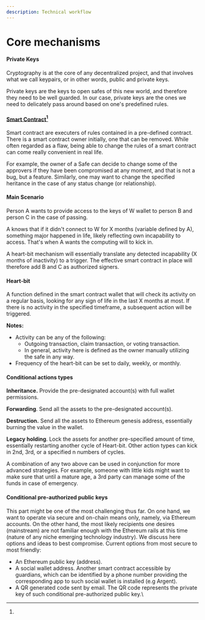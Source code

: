 ```yaml
---
description: Technical workflow
---
```


# Core mechanisms

#### Private Keys

Cryptography is at the core of any decentralized project, and that involves what we call keypairs, or in other words, public and private keys.&#x20;

Private keys are the keys to open safes of this new world, and therefore they need to be well guarded. In our case, private keys are the ones we need to delicately pass around based on one's predefined rules.

#### [Smart Contract](#user-content-fn-1)[^1]

Smart contract are executers of rules contained in a pre-defined contract. There is a smart contract owner initially, one that can be removed. While often regarded as a flaw, being able to change the rules of a smart contract can come really convenient in real life.&#x20;

For example, the owner of a Safe can decide to change some of the approvers if they have been compromised at any moment, and that is not a bug, but a feature. Similarly, one may want to change the specified heritance in the case of any status change (or relationship).

#### Main Scenario

Person A wants to provide access to the keys of W wallet to person B and person C in the case of passing.&#x20;

A knows that if it didn't connect to W for X months (variable defined by A), something major happened in life, likely reflecting own incapability to access. That's when A wants the computing will to kick in.

A heart-bit mechanism will essentially translate any detected incapability (X months of inactivity) to a trigger. The effective smart contract in place will therefore add B and C as authorized signers.&#x20;

#### Heart-bit

A function defined in the smart contract wallet that will check its activity on a regular basis, looking for any sign of life in the last X months at most. If there is no activity in the specified timeframe, a subsequent action will be triggered.&#x20;

**Notes:**

* Activity can be any of the following:&#x20;
  * Outgoing transaction, claim transaction, or voting transaction.
  * In general, activity here is defined as the owner manually utilizing the safe in any way.
* Frequency of the heart-bit can be set to daily, weekly, or monthly.

#### Conditional actions types

**Inheritance.** Provide the pre-designated account(s) with full wallet permissions.

**Forwarding**. Send all the assets to the pre-designated account(s).

**Destruction.** Send all the assets to Ethereum genesis address, essentially burning the value in the wallet.

**Legacy holding**. Lock the assets for another pre-specified amount of time, essentially restarting another cycle of Heart-bit. Other action types can kick in 2nd, 3rd, or a specified n numbers of cycles.

A combination of any two above can be used in conjunction for more advanced strategies. For example, someone with little kids might want to make sure that until a mature age, a 3rd party can manage some of the funds in case of emergency.&#x20;



#### Conditional pre-authorized public keys

This part might be one of the most challenging thus far. On one hand, we want to operate via secure and on-chain means only, namely, via Ethereum accounts. On the other hand, the most likely recipients one desires (mainstream) are not familiar enough with the Ethereum rails at this time (nature of any niche emerging technology industry). We discuss here options and ideas to best compromise. Current options from most secure to most friendly:

* An Ethereum public key (address).
* A social wallet address. Another smart contract accessible by guardians, which can be identified by a phone number providing the corresponding app to such social wallet is installed (e.g Argent).
* A QR generated code sent by email. The QR code represents the private key of such conditional pre-authorized public key.\


[^1]: 
